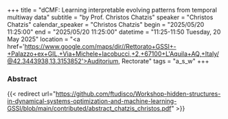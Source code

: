 +++
title = "dCMF: Learning interpretable evolving patterns from temporal multiway data"
subtitle = "by Prof. Christos Chatzis"
speaker = "Christos Chatzis"
calendar_speaker = "Christos Chatzis"
begin = "2025/05/20  11:25:00"
end = "2025/05/20  11:25:00"
datetime = "11:25-11:50 Tuesday, 20 May 2025"
location = "<a href='https://www.google.com/maps/dir//Rettorato+GSSI+-+Palazzo+ex+GIL,+Via+Michele+Iacobucci,+2,+67100+L'Aquila+AQ,+Italy/@42.3443938,13.3153852'>Auditorium, Rectorate</a>"
tags = "a_s_w"
+++

### Abstract
{{< redirect url="https://github.com/ftudisco/Workshop-hidden-structures-in-dynamical-systems-optimization-and-machine-learning-GSSI/blob/main/contributed/abstract_chatzis_christos.pdf" >}}
